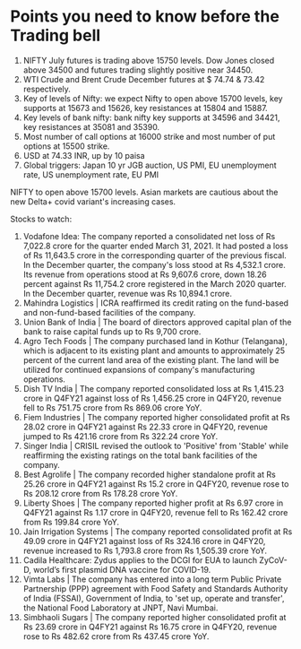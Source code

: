 # Points you need to know before the Trading bell

1. NIFTY July futures is trading above 15750 levels. Dow Jones closed above 34500 and futures trading slightly positive near 34450.
2. WTI Crude and Brent Crude December futures at $ 74.74 & 73.42 respectively.
3. Key of levels of Nifty: we expect Nifty to open above 15700 levels, key supports at 15673 and 15626, key resistances at 15804 and 15887.
4. Key levels of bank nifty: bank nifty key supports at 34596 and 34421, key resistances at 35081 and 35390.
5. Most number of call options at 16000 strike and most number of put options at 15500 strike.
6. USD at 74.33 INR, up by 10 paisa
7. Global triggers: Japan 10 yr JGB auction, US PMI, EU unemployment rate, US unemployment rate, EU PMI

NIFTY to open above 15700 levels. Asian markets are cautious about the new Delta+ covid variant's increasing cases.

Stocks to watch:
1. Vodafone Idea: The company reported a consolidated net loss of Rs 7,022.8 crore for the quarter ended March 31, 2021. It had posted a loss of Rs 11,643.5 crore in the corresponding quarter of the previous fiscal. In the December quarter, the company's loss stood at Rs 4,532.1 crore. Its revenue from operations stood at Rs 9,607.6 crore, down 18.26 percent against Rs 11,754.2 crore registered in the March 2020 quarter. In the December quarter, revenue was Rs 10,894.1 crore.
2. Mahindra Logistics | ICRA reaffirmed its credit rating on the fund-based and non-fund-based facilities of the company.
3. Union Bank of India | The board of directors approved capital plan of the bank to raise capital funds up to Rs 9,700 crore.
4. Agro Tech Foods | The company purchased land in Kothur (Telangana), which is adjacent to its existing plant and amounts to approximately 25 percent of the current land area of the existing plant. The land will be utilized for continued expansions of company's manufacturing operations.
5. Dish TV India | The company reported consolidated loss at Rs 1,415.23 crore in Q4FY21 against loss of Rs 1,456.25 crore in Q4FY20, revenue fell to Rs 751.75 crore from Rs 869.06 crore YoY.
6. Fiem Industries | The company reported higher consolidated profit at Rs 28.02 crore in Q4FY21 against Rs 22.33 crore in Q4FY20, revenue jumped to Rs 421.16 crore from Rs 322.24 crore YoY.
7. Singer India | CRISIL revised the outlook to 'Positive' from 'Stable' while reaffirming the existing ratings on the total bank facilities of the company.
8. Best Agrolife | The company recorded higher standalone profit at Rs 25.26 crore in Q4FY21 against Rs 15.2 crore in Q4FY20, revenue rose to Rs 208.12 crore from Rs 178.28 crore YoY.
9. Liberty Shoes | The company reported higher profit at Rs 6.97 crore in Q4FY21 against Rs 1.17 crore in Q4FY20, revenue fell to Rs 162.42 crore from Rs 199.84 crore YoY.
10. Jain Irrigation Systems | The company reported consolidated profit at Rs 49.09 crore in Q4FY21 against loss of Rs 324.16 crore in Q4FY20, revenue increased to Rs 1,793.8 crore from Rs 1,505.39 crore YoY.
11. Cadila Healthcare: Zydus applies to the DCGI for EUA to launch ZyCoV-D, world’s first plasmid DNA vaccine for COVID-19.
12. Vimta Labs | The company has entered into a long term Public Private Partnership (PPP) agreement with Food Safety and Standards Authority of India (FSSAI), Government of India, to 'set up, operate and transfer', the National Food Laboratory at JNPT, Navi Mumbai.
13. Simbhaoli Sugars | The company reported higher consolidated profit at Rs 23.69 crore in Q4FY21 against Rs 16.75 crore in Q4FY20, revenue rose to Rs 482.62 crore from Rs 437.45 crore YoY.
